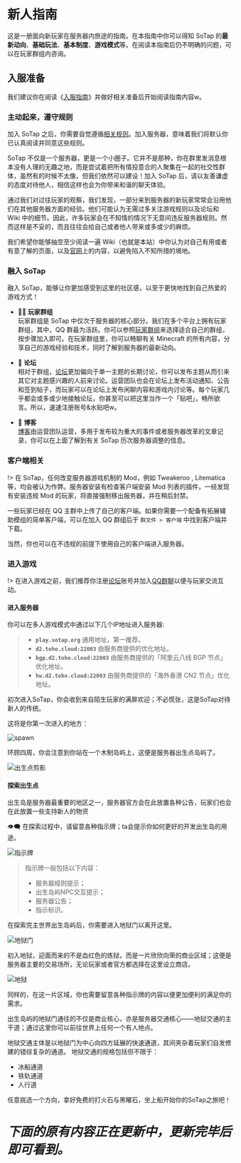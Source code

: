 # 新人指南

这是一册面向新玩家在服务器内旅途的指南。在本指南中你可以得知 SoTap 的**最新动向**、**基础玩法**、**基本制度**、**游戏模式**等。在阅读本指南后仍不明确的问题，可以在玩家群组内咨询。

## 入服准备

我们建议你在阅读《[入服指南](./getting-started/preparation.md)》并做好相关准备后开始阅读指南内容w。

### 主动起来，遵守规则

加入 SoTap 之后，你需要自觉遵循[相关规则](http://www.sotap.org/rules)。加入服务器，意味着我们将默认你已认真阅读并同意这些规则。

SoTap 不仅是一个服务器，更是一个小圈子。它并不是那种，你在群里发消息根本没有人理的无趣之地，而是尝试着把所有情投意合的人聚集在一起的社交性群体，虽然有的时候不太像，但我们依然可以建设！加入 SoTap 后，请以友善谦虚的态度对待他人，相信这样也会为你带来和谐的聊天体验。

通过我们对过往玩家的观察，我们发现，一部分来到服务器的新玩家常常会沿用他们在其他服务器方面的经验。他们可能认为无需过多关注游戏规则以及论坛和 Wiki 中的细节。因此，许多玩家会在不知情的情况下无意间违反服务器规则。然而这样是不妥的，而且往往会给自己或者他人带来或多或少的麻烦。

我们希望你能够抽空至少阅读一遍 Wiki（也就是本站）中你认为对自己有用或者有意了解的页面，以及[官网](http://www.sotap.org)上的内容，以避免陷入不知所措的境地。

### 融入 SoTap

融入 SoTap，能够让你更加感受到这里的社区感，以至于更快地找到自己热爱的游戏方式！

+ 👨‍👦 **玩家群组**<br>玩家群组是 SoTap 中仅次于服务器的核心部分。我们在多个平台上拥有玩家群组，其中，QQ 群最为活跃。你可以参照[玩家群组](https://wiki.sotap.org/#/forum/groups)来选择适合自己的群组，按步骤加入即可。在玩家群组里，你可以畅聊有关 Minecraft 的所有内容，分享自己的游戏经验和技术，同时了解到服务器的最新动向。

+ 💬 **论坛**<br>相对于群组，[论坛](https://g.sotap.org)更加偏向于单一主题的长期讨论，你可以发布主题从而引来其它对主题感兴趣的人前来讨论。运营团队也会在论坛上发布活动通知、公告和签到帖子，而玩家可以在论坛上发布闲聊内容和游戏内讨论等。每个玩家几乎都会或多或少地接触论坛，你甚至可以把这里当作一个「贴吧」，畅所欲言。所以，速速注册账号&水贴吧w。

+ 📰 **博客**<br>[博客](//blog.sotap.org)由运营团队运营，多用于发布较为重大的事件或者服务器改革的文章记录，你可以在上面了解到有关 SoTap 历次服务器调整的信息。

### 客户端相关

!> 在 SoTap，任何改变服务器游戏机制的 Mod，例如 Tweakeroo , Litematica 等，均会被认为作弊。服务器安装有检查客户端安装 Mod 列表的插件，一经发现有安装违规 Mod 的玩家，将直接强制移出服务器，并在稍后封禁。

一些玩家已经在 QQ 主群中上传了自己的客户端。如果你需要一个配备有拓展辅助模组的简单客户端，可以在加入 QQ 群组后于 `群文件 > 客户端` 中找到客户端并下载。

当然，你也可以在不违规的前提下使用自己的客户端进入服务器。

### 进入游戏


!> 在进入游戏之前，我们推荐你注册[论坛](https://g.sotap.org)账号并加入[QQ群聊](https://jq.qq.com/?_wv=1027&k=7T9KLRrO)以便与玩家交流互动。

#### 进入服务器

你可以在多人游戏模式中通过以下几个IP地址进入服务器:

> + **`play.sotap.org`** 通用地址，第一推荐。
> + **`d2.toho.cloud:22003`** 由服务商提供的优化地址。
> + **`bgp.d2.toho.cloud:22003`** 由服务商提供的「阿里云八线 BGP 节点」优化地址。
> + **`hw.d2.toho.cloud:22003`** 由服务商提供的「海外香港 CN2 节点」优化地址。


初次进入SoTap，你会收到来自陌生玩家的满屏欢迎；不必慌张，这是SoTap对待新人的传统。

这将是你第一次进入的地方：

![spawn](https://pic.imgdb.cn/item/6112ac565132923bf83732c5.jpg)

环顾四周，你会注意到你站在一个木制岛屿上，这便是服务器出生点岛屿了。

![出生点剪影](https://z3.ax1x.com/2021/08/11/ftb3Xn.jpg)

#### 探索出生点

出生岛是服务器最重要的地区之一，服务器官方会在此放置各种公告，玩家们也会在此放置一些支持新人的物资

👁‍🗨 在探索过程中，请留意各种指示牌；ta会提示你如何更好的开发出生岛的用途。

![指示牌](https://pic.imgdb.cn/item/6112ae1e5132923bf83a1ed7.jpg)

>指示牌一般包括以下内容：
> + 服务器规则提示；
> + 出生岛屿NPC交互提示；
> + 服务器公告；
> + 指示标识。

在探索完主世界出生岛屿后，你需要进入地狱门以离开这里。

![地狱门](https://pic.imgdb.cn/item/6112af9c5132923bf83c981f.jpg)

初入地狱，迎面而来的不是血红色的炼狱，而是一片欣欣向荣的商业区域；这便是服务器主要的交易场所，无论玩家或者官方都选择在这里设立商店。

![地狱](https://pic.imgdb.cn/item/6112b04e5132923bf83daeee.jpg)

同样的，在这一片区域，你也需要留意各种指示牌的内容以便更加便利的满足你的需求。

出生岛屿的地狱门通往的不仅是商业核心，亦是服务器交通核心——地狱交通的主干道；通过这里你可以前往世界上任何一个有人地点。

地狱交通主体是以地狱门为中心向四方延展的快速通道，其间夹杂着玩家们自发修建的错综复杂的通道。
地狱交通的规格包括但不限于：
+ 冰船通道
+ 铁轨通道
+ 人行道

任意挑选一个方向，拿好免费的打火石与黑曜石，坐上船开始你的SoTap之旅吧！


# *下面的原有内容正在更新中，更新完毕后即可看到。*
